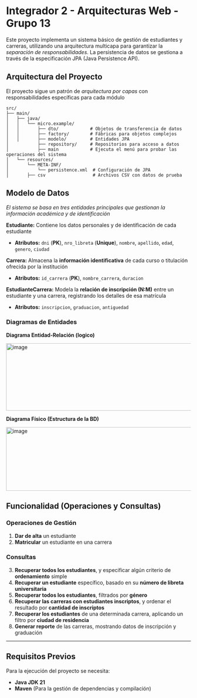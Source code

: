 # Integrador 2 - Arquitecturas Web - Grupo 13

Este proyecto implementa un sistema básico de gestión de estudiantes y carreras, utilizando una arquitectura multicapa para garantizar la *separación de responsabilidades*. La persistencia de datos se gestiona a través de la especificación JPA (Java Persistence API).

## Arquitectura del Proyecto
El proyecto sigue un patrón de *arquitectura por capas* con responsabilidades específicas para cada módulo
```
src/
├── main/
│   ├── java/
│   │   └── micro.example/
│   │       ├── dto/            # Objetos de transferencia de datos
│   │       ├── factory/        # Fábricas para objetos complejos
│   │       ├── modelo/         # Entidades JPA
│           ├── repository/     # Repositorios para acceso a datos
│           ├── main            # Ejecuta el menú para probar las operaciones del sistema
│   └── resources/
│       └── META-INF/
│           └── persistence.xml  # Configuración de JPA
│       ├── csv                  # Archivos CSV con datos de prueba
```
## Modelo de Datos
*El sistema se basa en tres entidades principales que gestionan la información académica y de identificación*

**Estudiante:** Contiene los datos personales y de identificación de cada estudiante
- **Atributos:** `dni` (**PK**), `nro_libreta` (**Unique**), `nombre`, `apellido`, `edad`, `genero`, `ciudad` 
    
**Carrera:** Almacena la **información identificativa** de cada curso o titulación ofrecida por la institución
- **Atributos:** `id_carrera` (**PK**), `nombre_carrera`, `duracion`
    
**EstudianteCarrera:** Modela la **relación de inscripción (N:M)** entre un estudiante y una carrera, registrando los detalles de esa matrícula
- **Atributos:** `inscripcion`, `graduacion`, `antiguedad`
    
### Diagramas de Entidades

**Diagrama Entidad-Relación (logico)**

<img width="727" height="183" alt="image" src="https://github.com/user-attachments/assets/b6bf574d-1181-446c-90d3-4005796d7f2c" />

**Diagrama Físico (Estructura de la BD)**

<img width="710" height="173" alt="image" src="https://github.com/user-attachments/assets/01973d31-77c4-4c0b-a33e-199a99b1d9c4" />

## Funcionalidad (Operaciones y Consultas)

### Operaciones de Gestión
1. **Dar de alta** un estudiante
2. **Matricular** un estudiante en una carrera
   
### Consultas
3. **Recuperar todos los estudiantes**, y especificar algún criterio de **ordenamiento** simple
4. **Recuperar un estudiante** específico, basado en su **número de libreta universitaria**
5. **Recuperar todos los estudiantes**, filtrados por **género**
6. **Recuperar las carreras con estudiantes inscriptos**, y ordenar el resultado por **cantidad de inscriptos**
7. **Recuperar los estudiantes** de una determinada carrera, aplicando un filtro por **ciudad de residencia**
8. **Generar reporte** de las carreras, mostrando datos de inscripción y graduación

---
## Requisitos Previos
Para la ejecución del proyecto se necesita:

* **Java JDK 21**
* **Maven** (Para la gestión de dependencias y compilación)
